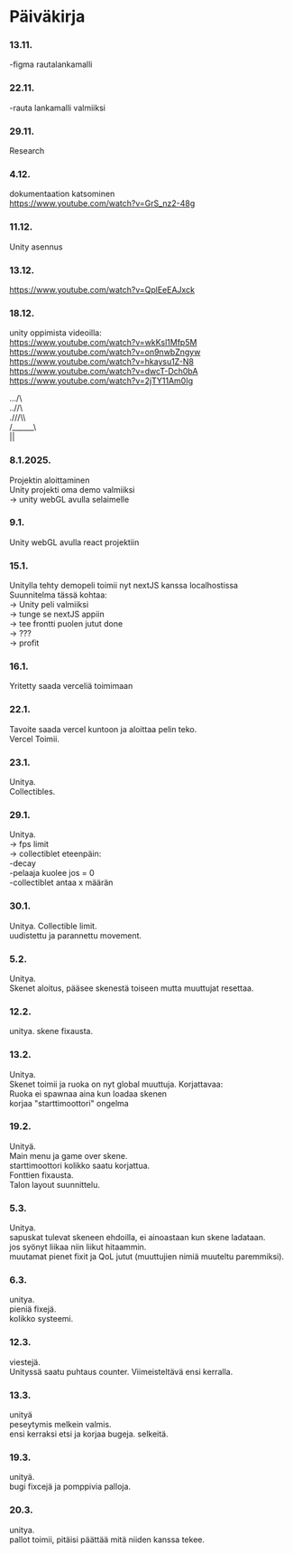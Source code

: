 # Päiväkirja

### 13.11.
-figma rautalankamalli

### 22.11.
-rauta lankamalli valmiiksi

### 29.11.
Research

### 4.12.
dokumentaation katsominen   
https://www.youtube.com/watch?v=GrS_nz2-48g   

### 11.12.
Unity asennus

### 13.12.
https://www.youtube.com/watch?v=QplEeEAJxck   

### 18.12. 

unity oppimista videoilla:   
https://www.youtube.com/watch?v=wkKsl1Mfp5M    
https://www.youtube.com/watch?v=on9nwbZngyw   
https://www.youtube.com/watch?v=hkaysu1Z-N8   
https://www.youtube.com/watch?v=dwcT-Dch0bA   
https://www.youtube.com/watch?v=2jTY11Am0Ig   

.../\      
..//\\     
.///\\\    
/______\    
   ||   


### 8.1.2025.   
Projektin aloittaminen   
Unity projekti oma demo valmiiksi   
-> unity webGL avulla selaimelle   



### 9.1.
Unity webGL avulla react projektiin

### 15.1.   
Unitylla tehty demopeli toimii nyt nextJS kanssa localhostissa   
Suunnitelma tässä kohtaa:   
-> Unity peli valmiiksi   
-> tunge se nextJS appiin   
-> tee frontti puolen jutut done   
-> ???   
-> profit   

### 16.1.   
Yritetty saada verceliä toimimaan   

### 22.1.
Tavoite saada vercel kuntoon ja aloittaa pelin teko.   
Vercel Toimii.   

### 23.1.
Unitya.   
Collectibles.   

### 29.1.
Unitya.   
-> fps limit   
-> collectiblet eteenpäin:   
     -decay   
     -pelaaja kuolee jos = 0   
     -collectiblet antaa x määrän   

### 30.1.   
Unitya.
Collectible limit.   
uudistettu ja parannettu movement.

### 5.2.   
Unitya.   
Skenet aloitus, pääsee skenestä toiseen mutta muuttujat resettaa.

### 12.2.   
unitya. skene fixausta.   

### 13.2.   
Unitya.   
Skenet toimii ja ruoka on nyt global muuttuja. Korjattavaa:   
Ruoka ei spawnaa aina kun loadaa skenen   
korjaa "starttimoottori" ongelma    

### 19.2.
Unityä.   
Main menu ja game over skene.   
starttimoottori kolikko saatu korjattua.   
Fonttien fixausta.   
Talon layout suunnittelu.   

### 5.3.
Unitya.   
sapuskat tulevat skeneen ehdoilla, ei ainoastaan kun skene ladataan.   
jos syönyt liikaa niin liikut hitaammin.   
muutamat pienet fixit ja QoL jutut (muuttujien nimiä muuteltu paremmiksi).   

### 6.3.
unitya.   
pieniä fixejä.   
kolikko systeemi.   

### 12.3.
viestejä.   
Unityssä saatu puhtaus counter. Viimeisteltävä ensi kerralla.

### 13.3.
unityä   
peseytymis melkein valmis.   
ensi kerraksi etsi ja korjaa bugeja. selkeitä.   

### 19.3.    
unityä.   
bugi fixcejä ja pomppivia palloja.   

### 20.3. 
unitya.   
pallot toimii, pitäisi päättää mitä niiden kanssa tekee.   
